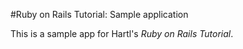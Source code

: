 #Ruby on Rails Tutorial: Sample application

This is a sample app for Hartl's *Ruby on Rails Tutorial*.